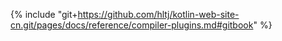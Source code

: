 {% include "git+https://github.com/hltj/kotlin-web-site-cn.git/pages/docs/reference/compiler-plugins.md#gitbook" %}
